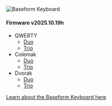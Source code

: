 ![Baseform Keyboard](https://posture.works/cdn-cgi/image/width=2048,height=1365,fit=crop,quality=80,format=auto,onerror=redirect,metadata=none/wp-content/uploads/2025/08/Cover-Creative-2.jpg)

<!-- FIRMWARE-LINKS:START - Do not edit below, this section is managed by CI -->
#### Firmware v2025.10.19h
- QWERTY
  - [Duo](https://github.com/strangekbd66/baseform/releases/download/v2025.10.19h/qwerty_duo-v2025.10.19h.zip)
  - [Trio](https://github.com/strangekbd66/baseform/releases/download/v2025.10.19h/qwerty_trio-v2025.10.19h.zip)
- Colemak
  - [Duo](https://github.com/strangekbd66/baseform/releases/download/v2025.10.19h/colemak_duo-v2025.10.19h.zip)
  - [Trio](https://github.com/strangekbd66/baseform/releases/download/v2025.10.19h/colemak_trio-v2025.10.19h.zip)
- Dvorak
  - [Duo](https://github.com/strangekbd66/baseform/releases/download/v2025.10.19h/dvorak_duo-v2025.10.19h.zip)
  - [Trio](https://github.com/strangekbd66/baseform/releases/download/v2025.10.19h/dvorak_trio-v2025.10.19h.zip)

<!-- FIRMWARE-LINKS:END -->





































[Learn about the Baseform Keyboard here](https://posture.works/baseform/)

